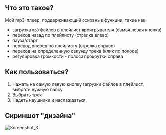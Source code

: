 ## Что это такое?
Мой mp3-плеер, поддерживающий основные функции, такие как 
* загрузка `mp3` файлов в плейлист проигрывателя (самая левая кнопка)
* переход назад по плейлисту (стрелка влево)
* пауза/старт
* перевод вперед по плейлисту (стрелка вправо)
* переход на определенную секунду трека (клик по полосе)
* регулировка громкости - полоса прокрутки справа

## Как пользоваться?
1) Нажать на самую левую кнопку загрузки файлов в плейлист,
выбрать нужную папку
2) Выбрать трек
3) Надеть наушники и наслаждаться

## Скриншот "дизайна"
![Screenshot_3](https://user-images.githubusercontent.com/77489413/216784251-4a328de8-b14d-4d50-9757-b3b582c2ce5d.png)
